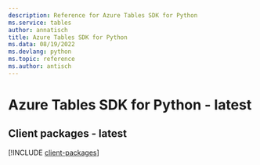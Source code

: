 ```yaml
---
description: Reference for Azure Tables SDK for Python
ms.service: tables
author: annatisch
title: Azure Tables SDK for Python
ms.data: 08/19/2022
ms.devlang: python
ms.topic: reference
ms.author: antisch
---
```

# Azure Tables SDK for Python - latest

## Client packages - latest
[!INCLUDE [client-packages](tables-client-index.md)]
